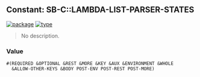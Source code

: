 ## Constant: SB-C::LAMBDA-LIST-PARSER-STATES
[![package](https://img.shields.io/badge/Package-SB--C-5f9ea0.svg?style=social&colorA=999999)](../) [![type](https://img.shields.io/badge/Type-Constant-5f9ea0.svg?style=social&colorA=999999)](../#constant) 

> No description.

### Value
```
#(REQUIRED &OPTIONAL &REST &MORE &KEY &AUX &ENVIRONMENT &WHOLE
  &ALLOW-OTHER-KEYS &BODY POST-ENV POST-REST POST-MORE)
```
